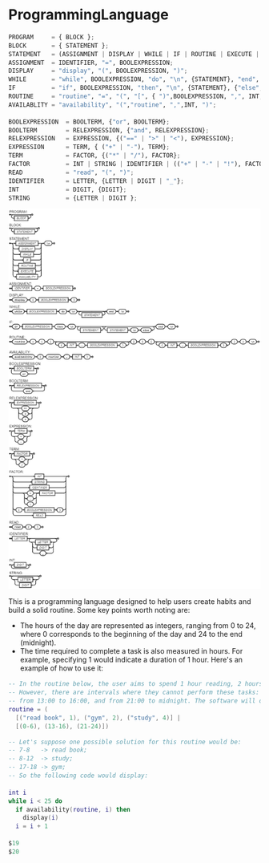 # ProgrammingLanguage

```python
PROGRAM     = { BLOCK };
BLOCK       = { STATEMENT };
STATEMENT   = (ASSIGNMENT | DISPLAY | WHILE | IF | ROUTINE | EXECUTE | AVAILABLITY), "\n";
ASSIGNMENT  = IDENTIFIER, "=", BOOLEXPRESSION;
DISPLAY     = "display", "(", BOOLEXPRESSION, ")";
WHILE       = "while", BOOLEXPRESSION, "do", "\n", {STATEMENT}, "end", "\n";
IF          = "if", BOOLEXPRESSION, "then", "\n", {STATEMENT}, {"else", "\n", STATEMENT}, "end", "\n";
ROUTINE     = "routine", "=", "(", "[", { ")",BOOLEXPRESSION, ",", INT, "("},"]", "|", "[", { ")",BOOLEXPRESSION, ",", INT, "("}, "]", ")", "\n";
AVAILABLITY = "availability", "(","routine", ",",INT, ")";

BOOLEXPRESSION  = BOOLTERM, {"or", BOOLTERM};
BOOLTERM        = RELEXPRESSION, {"and", RELEXPRESSION};
RELEXPRESSION   = EXPRESSION, {("==" | ">" | "<"), EXPRESSION};
EXPRESSION      = TERM, { ("+" | "-"), TERM};
TERM            = FACTOR, {("*" | "/"), FACTOR};
FACTOR          = INT | STRING | IDENTIFIER | (("+" | "-" | "!"), FACTOR) | "(", BOOLEXPRESSION, ")" | READ;
READ            = "read", "(", ")";
IDENTIFIER      = LETTER, {LETTER | DIGIT | "_"};
INT             = DIGIT, {DIGIT};
STRING          = {LETTER | DIGIT };
```

![EBNF](EBNF.png)

This is a programming language designed to help users create habits and build a solid routine. Some key points worth noting are:

* The hours of the day are represented as integers, ranging from 0 to 24, where 0 corresponds to the beginning of the day and 24 to the end (midnight).
* The time required to complete a task is also measured in hours. For example, specifying 1 would indicate a duration of 1 hour.
Here's an example of how to use it:


```lua
-- In the routine below, the user aims to spend 1 hour reading, 2 hours at the gym, and 4 hours studying.
-- However, there are intervals where they cannot perform these tasks: from midnight to 6 in the morning,
-- from 13:00 to 16:00, and from 21:00 to midnight. The software will organize the routine to accommodate these hour restrictions.
routine = (
  [("read book", 1), ("gym", 2), ("study", 4)] |
  [(0-6), (13-16), (21-24)])
```

```lua
-- Let's suppose one possible solution for this routine would be:
-- 7-8   -> read book;
-- 8-12  -> study;
-- 17-18 -> gym;
-- So the following code would display:

int i
while i < 25 do
  if availability(routine, i) then
    display(i)
  i = i + 1

$19
$20
```
